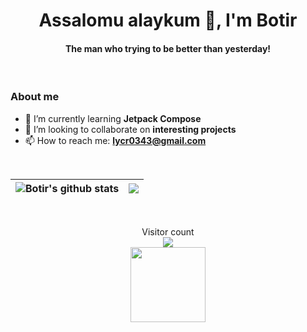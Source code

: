 <h1 align="center">Assalomu alaykum 👋, I'm Botir</h1>
<h4 align="center">The man who trying to be better than yesterday!</h4>

<br>

### About me
- 🌱 I’m currently learning **Jetpack Compose**
- 👯 I’m looking to collaborate on **interesting projects**
- 📫 How to reach me: **lycr0343@gmail.com**

<br>

| <img align="center" src="https://github-readme-stats-aryashah2k.vercel.app/api?username=lazy-devv&show_icons=true&include_all_commits=true&theme=buefy&hide_border=true" alt="Botir's github stats" /> | <img align="center" src="https://github-readme-stats.vercel.app/api/top-langs/?username=lazy-devv&layout=compact&theme=buefy&hide_border=true" /> </a> | 
| ------------- | ------------- |

<br>

<!--
|GitHub Streak|God Bless StackOverflow!|
|:-----------:|:-----:|
|![GitHub Streak](http://github-readme-streak-stats.herokuapp.com?user=lazy-devv&theme=gotham)|[![StackOverflow](https://github-readme-stackoverflow.vercel.app/?userID=16306159&theme=dark)](https://stackoverflow.com/users/16306159/botir)|
<br>
-->

<p align="center">
  Visitor count 
  <br>
  <img src="https://profile-counter.glitch.me/lazy-devv/count.svg" />
  <br>
  <img height='120px' src="https://raw.githubusercontent.com/rodrigograca31/rodrigograca31/master/matrix.svg" />
</p>
